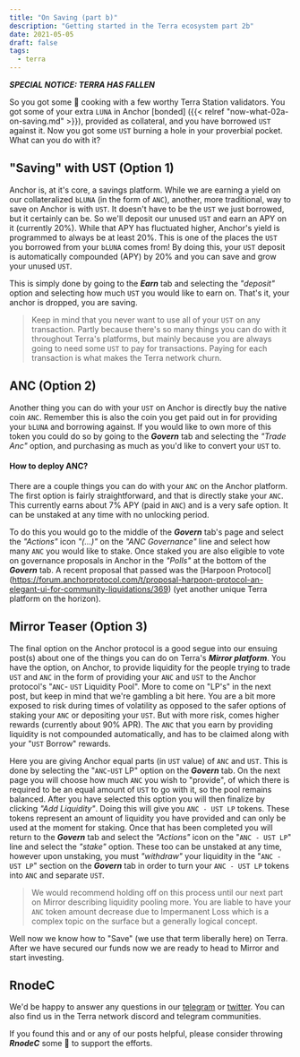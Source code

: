 ```yaml
--- 
title: "On Saving (part b)" 
description: "Getting started in the Terra ecosystem part 2b" 
date: 2021-05-05
draft: false 
tags:
  - terra
---
```


***SPECIAL NOTICE:  TERRA HAS FALLEN***

So you got some 🥩 cooking with a few worthy Terra Station validators. You got some of your extra `LUNA` in Anchor [bonded] ({{< relref "now-what-02a-on-saving.md" >}}), provided as collateral, and you have borrowed `UST` against it.  Now you got some `UST` burning a hole in your proverbial pocket.  What can you do with it?

## "Saving" with UST (Option 1)

Anchor is, at it's core, a savings platform.  While we are earning a yield on our collateralized `bLUNA` (in the form of `ANC`), another, more traditional, way to save on Anchor is with `UST`.  It doesn't have to be the `UST` we just borrowed, but it certainly can be.  So we'll deposit our unused `UST` and earn an APY on it (currently 20%).  While that APY has fluctuated higher, Anchor's yield is programmed to always be at least 20%.  This is one of the places the `UST` you borrowed from your `bLUNA` comes from!  By doing this, your `UST` deposit is automatically compounded (APY) by 20% and you can save and grow your unused `UST`. 

This is simply done by going to the _**Earn**_ tab and selecting the _"deposit"_ option and selecting how much `UST` you would like to earn on.  That's it, your anchor is dropped, you are saving.  

> Keep in mind that you never want to use all of your `UST` on any transaction. Partly because there's so many things you can do with it throughout Terra's platforms, but mainly because you are always going to need some `UST` to pay for transactions. Paying for each transaction is what makes the Terra network churn.

## ANC  (Option 2)

Another thing you can do with your `UST` on Anchor is directly buy the native coin `ANC`. Remember this is also the coin you get paid out in for providing your `bLUNA` and borrowing against.  If you would like to own more of this token you could do so by going to the _**Govern**_ tab and selecting the _"Trade Anc"_ option, and purchasing as much as you'd like to convert your `UST` to.  

#### How to deploy ANC?

There are a couple things you can do with your `ANC` on the Anchor platform. The first option is fairly straightforward, and that is directly stake your `ANC`.  This currently earns about 7% APY (paid in `ANC`) and is a very safe option. It can be unstaked at any time with no unlocking period. 

To do this you would go to the middle of the _**Govern**_ tab's page and select the _"Actions"_ icon _"(...)"_ on the _"ANC Governance"_ line and select how many `ANC` you would like to stake.  Once staked you are also eligible to vote on governance proposals in Anchor in the _"Polls"_ at the bottom of the _**Govern**_ tab.  A recent proposal that passed was the [Harpoon Protocol] (https://forum.anchorprotocol.com/t/proposal-harpoon-protocol-an-elegant-ui-for-community-liquidations/369) (yet another unique Terra platform on the horizon).  

## Mirror Teaser (Option 3)

The final option on the Anchor protocol is a good segue into our ensuing post(s) about one of the things you can do on Terra's ***Mirror platform***.  You have the option, on Anchor, to provide liquidity for the people trying to trade `UST` and `ANC` in the form of providing your `ANC` and `UST` to the Anchor protocol's "`ANC`- `UST` Liquidity Pool".  More to come on "LP's" in the next post, but keep in mind that we're gambling a bit here.  You are a bit more exposed to risk during times of volatility as opposed to the safer options of staking your `ANC` or depositing your `UST`.  But with more risk, comes higher rewards (currently about 90% APR).  The `ANC` that you earn by providing liquidity is not compounded automatically, and has to be claimed along with your "`UST` Borrow" rewards. 

Here you are giving Anchor equal parts (in `UST` value) of `ANC` and `UST`. This is done by selecting the "`ANC`-`UST` LP" option on the _**Govern**_ tab.  On the next page you will choose how much `ANC` you wish to "provide", of which there is required to be an equal amount of `UST` to go with it, so the pool remains balanced.  After you have selected this option you will then finalize by clicking _"Add Liquidity"_.  Doing this will give you `ANC - UST LP` tokens.  These tokens represent an amount of liquidity you have provided and can only be used at the moment for staking. Once that has been completed you will return to the _**Govern**_ tab and select the _"Actions"_ icon on the "`ANC - UST LP`" line and select the _"stake"_ option.  These too can be unstaked at any time, however upon unstaking, you must _"withdraw"_ your liquidity in the "`ANC - UST LP`" section on the _**Govern**_ tab in order to turn your `ANC - UST LP` tokens into `ANC` and separate `UST`.

> We would recommend holding off on this process until our next part on Mirror describing liquidity pooling more. You are liable to have your `ANC` token amount decrease due to Impermanent Loss which is a complex topic on the surface but a generally logical concept.

Well now we know how to "Save" (we use that term liberally here) on Terra. After we have secured our funds now we are ready to head to Mirror and start investing.  

## RnodeC

We'd be happy to answer any questions in our [telegram](https://t.me/rnodec_terra) or [twitter](https://twitter.com/RnodeC).  You can also find us in the Terra network discord and telegram communities.   

If you found this and or any of our posts helpful, please consider throwing ***RnodeC*** some 🥩 to support the efforts.
